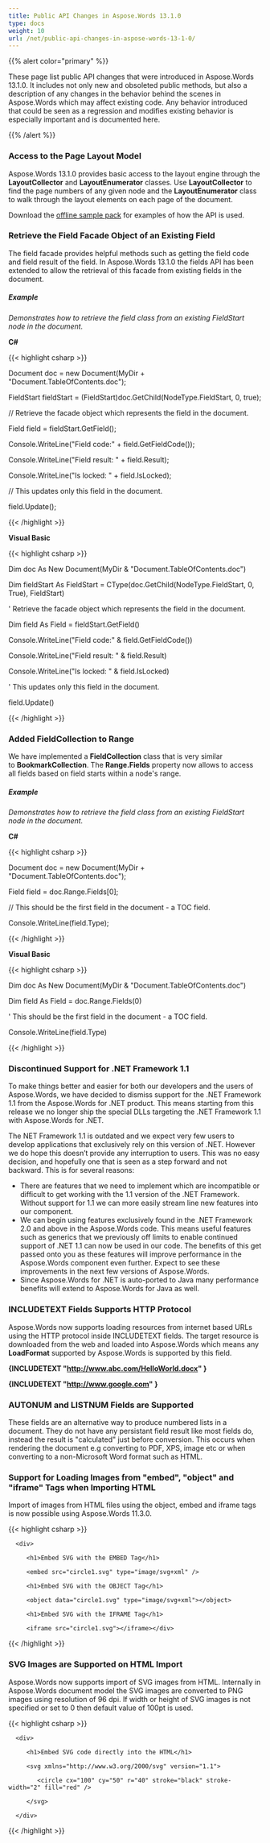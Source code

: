 ```yaml
---
title: Public API Changes in Aspose.Words 13.1.0
type: docs
weight: 10
url: /net/public-api-changes-in-aspose-words-13-1-0/
---
```


{{% alert color="primary" %}} 

These page list public API changes that were introduced in Aspose.Words 13.1.0. It includes not only new and obsoleted public methods, but also a description of any changes in the behavior behind the scenes in Aspose.Words which may affect existing code. Any behavior introduced that could be seen as a regression and modifies existing behavior is especially important and is documented here.

{{% /alert %}} 
### **Access to the Page Layout Model**
Aspose.Words 13.1.0 provides basic access to the layout engine through the **LayoutCollector** and **LayoutEnumerator** classes. Use **LayoutCollector** to find the page numbers of any given node and the **LayoutEnumerator** class to walk through the layout elements on each page of the document.

Download the [offline sample pack](http://www.aspose.com/community/files/51/.net-components/aspose.words-for-.net/category1177.aspx) for examples of how the API is used.
### **Retrieve the Field Facade Object of an Existing Field**
The field facade provides helpful methods such as getting the field code and field result of the field. In Aspose.Words 13.1.0 the fields API has been extended to allow the retrieval of this facade from existing fields in the document.
##### **Example**
*Demonstrates how to retrieve the field class from an existing FieldStart node in the document.*

**C#**

{{< highlight csharp >}}

 Document doc = new Document(MyDir + "Document.TableOfContents.doc");

FieldStart fieldStart = (FieldStart)doc.GetChild(NodeType.FieldStart, 0, true);

// Retrieve the facade object which represents the field in the document.

Field field = fieldStart.GetField();

Console.WriteLine("Field code:" + field.GetFieldCode());

Console.WriteLine("Field result: " + field.Result);

Console.WriteLine("Is locked: " + field.IsLocked);

// This updates only this field in the document.

field.Update();

{{< /highlight >}}

**Visual Basic**

{{< highlight csharp >}}

 Dim doc As New Document(MyDir & "Document.TableOfContents.doc")

Dim fieldStart As FieldStart = CType(doc.GetChild(NodeType.FieldStart, 0, True), FieldStart)

' Retrieve the facade object which represents the field in the document.

Dim field As Field = fieldStart.GetField()

Console.WriteLine("Field code:" & field.GetFieldCode())

Console.WriteLine("Field result: " & field.Result)

Console.WriteLine("Is locked: " & field.IsLocked)

' This updates only this field in the document.

field.Update()

{{< /highlight >}}
### **Added FieldCollection to Range**
We have implemented a **FieldCollection** class that is very similar to **BookmarkCollection**. The **Range.Fields** property now allows to access all fields based on field starts within a node's range.
##### **Example**
*Demonstrates how to retrieve the field class from an existing FieldStart node in the document.*

**C#**

{{< highlight csharp >}}

 Document doc = new Document(MyDir + "Document.TableOfContents.doc");

Field field = doc.Range.Fields[0];

// This should be the first field in the document - a TOC field.

Console.WriteLine(field.Type);

{{< /highlight >}}

**Visual Basic**

{{< highlight csharp >}}

 Dim doc As New Document(MyDir & "Document.TableOfContents.doc")

Dim field As Field = doc.Range.Fields(0)

' This should be the first field in the document - a TOC field.

Console.WriteLine(field.Type)

{{< /highlight >}}
### **Discontinued Support for .NET Framework 1.1**
To make things better and easier for both our developers and the users of Aspose.Words, we have decided to dismiss support for the .NET Framework 1.1 from the Aspose.Words for .NET product. This means starting from this release we no longer ship the special DLLs targeting the .NET Framework 1.1 with Aspose.Words for .NET.

The NET Framework 1.1 is outdated and we expect very few users to develop applications that exclusively rely on this version of .NET. However we do hope this doesn’t provide any interruption to users. This was no easy decision, and hopefully one that is seen as a step forward and not backward. This is for several reasons:

- There are features that we need to implement which are incompatible or difficult to get working with the 1.1 version of the .NET Framework. Without support for 1.1 we can more easily stream line new features into our component.
- We can begin using features exclusively found in the .NET Framework 2.0 and above in the Aspose.Words code. This means useful features such as generics that we previously off limits to enable continued support of .NET 1.1 can now be used in our code. The benefits of this get passed onto you as these features will improve performance in the Aspose.Words component even further. Expect to see these improvements in the next few versions of Aspose.Words.
- Since Aspose.Words for .NET is auto-ported to Java many performance benefits will extend to Aspose.Words for Java as well.
### **INCLUDETEXT Fields Supports HTTP Protocol**
Aspose.Words now supports loading resources from internet based URLs using the HTTP protocol inside INCLUDETEXT fields. The target resource is downloaded from the web and loaded into Aspose.Words which means any **LoadFormat** supported by Aspose.Words is supported by this field.

**{INCLUDETEXT "http://www.abc.com/HelloWorld.docx" }**

**{INCLUDETEXT "http://www.google.com" }**
### **AUTONUM and LISTNUM Fields are Supported**
These fields are an alternative way to produce numbered lists in a document. They do not have any persistant field result like most fields do, instead the result is "calculated" just before conversion. This occurs when rendering the document e.g converting to PDF, XPS, image etc or when converting to a non-Microsoft Word format such as HTML.
### **Support for Loading Images from "embed", "object" and "iframe" Tags when Importing HTML**
Import of images from HTML files using the object, embed and iframe tags is now possible using Aspose.Words 11.3.0.

{{< highlight csharp >}}

 <html>

   <body>

      <div>

         <h1>Embed SVG with the EMBED Tag</h1>

         <embed src="circle1.svg" type="image/svg+xml" />

         <h1>Embed SVG with the OBJECT Tag</h1>

         <object data="circle1.svg" type="image/svg+xml"></object>

         <h1>Embed SVG with the IFRAME Tag</h1>

         <iframe src="circle1.svg"></iframe></div>

   </body>

</html>

{{< /highlight >}}
### **SVG Images are Supported on HTML Import**
Aspose.Words now supports import of SVG images from HTML. Internally in Aspose.Words document model the SVG images are converted to PNG images using resolution of 96 dpi. If width or height of SVG images is not specified or set to 0 then default value of 100pt is used.

{{< highlight csharp >}}

 <html>

   <body>

      <div>

         <h1>Embed SVG code directly into the HTML</h1>

         <svg xmlns="http://www.w3.org/2000/svg" version="1.1">

            <circle cx="100" cy="50" r="40" stroke="black" stroke-width="2" fill="red" />

         </svg>

      </div>

   </body>

</html>


{{< /highlight >}}
